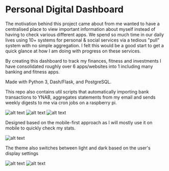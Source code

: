 # Personal Digital Dashboard

The motivation behind this project came about from me wanted to have a centralised place to view important information about myself instead of having to check various different apps. We spend so much time in our daily lives using 10+ systems for personal & social services via a tedious "pull" system with no simple aggregation. I felt this would be a good start to get a quick glance at how I am doing with progress on these services. 

By creating this dashboard to track my finances, fitness and investments I have consolidated roughly over 6 apps/websites into 1 including many banking and fitness apps. 

Made with Python 3, Dash/Flask, and PostgreSQL.

This repo also contains util scripts that automatically importing bank transactions to YNAB, aggregates statements from my email and sends weekly digests to me via cron jobs on a raspberry pi.

![alt text](https://i.imgur.com/8gu92qa.jpg "Logo Title Text 1")
![alt text](https://i.imgur.com/rSgHcDY.jpg "Logo Title Text 1")
![alt text](https://i.imgur.com/IQ53QRW.jpg "Logo Title Text 1")

Designed based on the mobile-first approach as I will mostly use it on mobile to quickly check my stats.

![alt text](https://i.imgur.com/HVZdPfD.jpg "Logo Title Text 1")


The theme also switches between light and dark based on the user's display settings

![alt text](https://i.imgur.com/TgFDKth.jpg "Logo Title Text 1")
![alt text](https://i.imgur.com/TYg2Qau.jpg "Logo Title Text 1")
